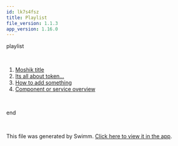 ```yaml
---
id: lk7s4fsz
title: Playlist
file_version: 1.1.3
app_version: 1.16.0
---
```


<!-- Intro - Do not remove this comment -->
playlist

<br/>

<!-- Steps - Do not remove this comment -->
1. [Moshik title](moshik-title.55ueiu0f.sw.md)
2. [Its all about token...](its-all-about-token.5610iaa9.sw.md)
3. [How to add something](how-to-add-something.6k2zxahz.sw.md)
4. [Component or service overview](component-or-service-overview.89d5ilhb.sw.md)


<br/>

<!-- Summary - Do not remove this comment -->
end

<br/>

This file was generated by Swimm. [Click here to view it in the app](https://swimm-web-app.web.app/repos/Z2l0aHViJTNBJTNBZWNvbW0lM0ElM0Ftb3NoaWtzd2ltbQ==/playlists/lk7s4fsz).
